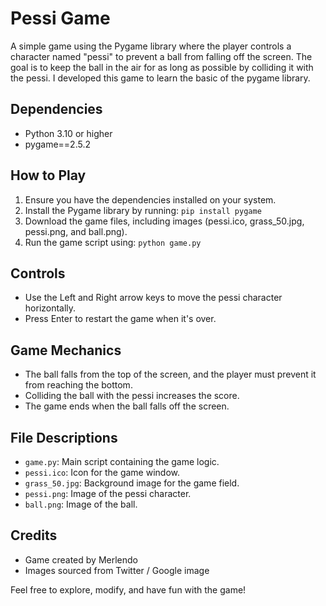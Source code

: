 # Pessi Game

A simple game using the Pygame library where the player controls a character named "pessi" to prevent a ball from falling off the screen. The goal is to keep the ball in the air for as long as possible by colliding it with the pessi.
I developed this game to learn the basic of the pygame library.

## Dependencies

- Python 3.10 or higher
- pygame==2.5.2

## How to Play

1. Ensure you have the dependencies installed on your system.
2. Install the Pygame library by running: `pip install pygame`
3. Download the game files, including images (pessi.ico, grass_50.jpg, pessi.png, and ball.png).
4. Run the game script using: `python game.py`

## Controls

- Use the Left and Right arrow keys to move the pessi character horizontally.
- Press Enter to restart the game when it's over.

## Game Mechanics

- The ball falls from the top of the screen, and the player must prevent it from reaching the bottom.
- Colliding the ball with the pessi increases the score.
- The game ends when the ball falls off the screen.

## File Descriptions

- `game.py`: Main script containing the game logic.
- `pessi.ico`: Icon for the game window.
- `grass_50.jpg`: Background image for the game field.
- `pessi.png`: Image of the pessi character.
- `ball.png`: Image of the ball.

## Credits

- Game created by Merlendo
- Images sourced from Twitter / Google image

Feel free to explore, modify, and have fun with the game!
